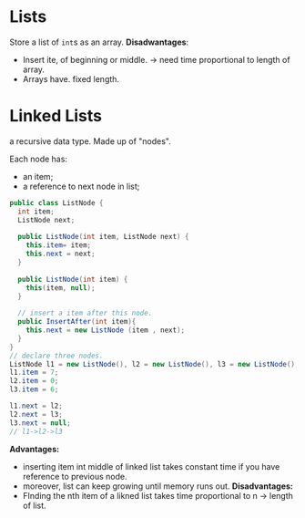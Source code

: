 # Lists
Store a list of `int`s as an array.
**Disadwantages**:
* Insert ite, of beginning or middle. -> need time proportional to length of array.
* Arrays have. fixed length.

# Linked Lists
a recursive data type.
Made up of "nodes".

Each node has:
* an item;
* a reference to next node in list;
```java
public class ListNode {
  int item;
  ListNode next;
  
  public ListNode(int item, ListNode next) {
    this.item= item;
    this.next = next;
  }
  
  public ListNode(int item) {
    this(item, null);
  }
  
  // insert a item after this node.
  public InsertAfter(int item){
    this.next = new ListNode (item , next);
  }
}
// declare three nodes.
ListNode l1 = new ListNode(), l2 = new ListNode(), l3 = new ListNode();
l1.item = 7;
l2.item = 0;
l3.item = 6;

l1.next = l2;
l2.next = l3;
l3.next = null;
// l1->l2->l3

```

**Advantages:**
* inserting item int middle of linked list takes constant time if you have reference to previous node.
* moreover, list can keep growing until memory runs out.
**Disadvantages:**
* FInding the nth item of a likned list takes time proportional to n -> length of list.

